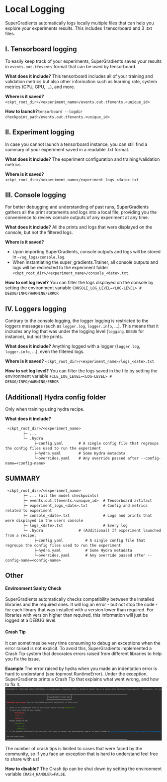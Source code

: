 # Local Logging

SuperGradients automatically logs locally multiple files that can help you explore your experiments results. This includes 1 tensorboard and 3 .txt files.



## I. Tensorboard logging
To easily keep track of your experiments, SuperGradients saves your results in `events.out.tfevents` format that can be used by tensorboard.

**What does it include?** This tensorboard includes all of your training and validation metrics but also other information such as learning rate, system metrics (CPU, GPU, ...), and more.

**Where is it saved?** `<ckpt_root_dir>/<experiment_name>/events.out.tfevents.<unique_id>`

**How to launch?**`tensorboard --logdir checkpoint_path/events.out.tfevents.<unique_id>`



## II. Experiment logging
In case you cannot launch a tensorboard instance, you can still find a summary of your experiment saved in a readable .txt format.

**What does it include?** The experiment configuration and training/validation metrics.

**Where is it saved?** `<ckpt_root_dir>/<experiment_name>/experiment_logs_<date>.txt`




## III. Console logging
For better debugging and understanding of past runs, SuperGradients gathers all the print statements and logs into a 
local file, providing you the convenience to review console outputs of any experiment at any time.

**What does it include?** All the prints and logs that were displayed on the console, but not the filtered logs.

**Where is it saved?**
- Upon importing SuperGradients, console outputs and logs will be stored in `~/sg_logs/console.log`.
- When instantiating the super_gradients.Trainer, all console outputs and logs will be redirected to the experiment folder `<ckpt_root_dir>/<experiment_name>/console_<date>.txt`.

**How to set log level?** You can filter the logs displayed on the console by setting the environment variable `CONSOLE_LOG_LEVEL=<LOG-LEVEL> # DEBUG/INFO/WARNING/ERROR`



## IV. Loggers logging
Contrary to the console logging, the logger logging is restricted to the loggers messages (such as `logger.log`, `logger.info`, ...).
This means that it includes any log that was under the logging level (`logging.DEBUG` for instance), but not the prints.

**What does it include?** Anything logged with a logger (`logger.log`, `logger.info`, ...), even the filtered logs.

**Where is it saved?** `<ckpt_root_dir>/<experiment_name>/logs_<date>.txt`

**How to set log level?** You can filter the logs saved in the file by setting the environment variable `FILE_LOG_LEVEL=<LOG-LEVEL> # DEBUG/INFO/WARNING/ERROR`


## (Additional) Hydra config folder
Only when training using hydra recipe.

**What does it include?**
```     
 <ckpt_root_dir>/<experiment_name>
        ├─ ...
        └─ .hydra
             ├─config.yaml       # A single config file that regroups the config files used to run the experiment  
             ├─hydra.yaml        # Some Hydra metadata
             └─overrides.yaml    # Any override passed after --config-name=<config-name>
```


## SUMMARY 
```     
 <ckpt_root_dir>/<experiment_name>
        ├─ ... (all the model checkpoints)
        ├─ events.out.tfevents.<unique_id>  # Tensorboard artifact
        ├─ experiment_logs_<date>.txt       # Config and metrics related to experiment 
        ├─ console_<date>.txt               # Logs and prints that were displayed in the users console
        ├─ logs_<date>.txt                  # Every log
        └─ .hydra                # (Additional) If experiment launched from a recipe:
             ├─config.yaml          # A single config file that regroups the config files used to run the experiment  
             ├─hydra.yaml           # Some Hydra metadata
             └─overrides.yaml       # Any override passed after --config-name=<config-name>
```

## Other


#### Environment Sanity Check
SuperGradients automatically checks compatibility between the installed libraries and the required ones.
It will log an error - but not stop the code - for each library that was installed with a version lower than required.
For libraries with version higher than required, this information will just be logged at a DEBUG level.



#### Crash Tip
It can sometimes be very time consuming to debug an exceptions when the error raised is not explicit.
To avoid this, SuperGradients implemented a Crash Tip system that decorates errors raised from different libraries to help you fix the issue.

**Example**
The error raised by hydra when you made an indentation error is hard to understand (see topmost RuntimeError).
Under the exception, SuperGradients prints a Crash Tip that explains what went wrong, and how to fix it.
![crash_tip.png](crash_tip.png)

The number of crash tips is limited to cases that were faced by the community, so if you face an exception that is hard to understand feel free to share with us!

**How to disable?** The Crash tip can be shut down by setting the environment variable `CRASH_HANDLER=FALSE`.

